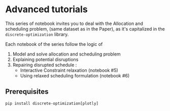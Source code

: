 # Advanced tutorials

This series of notebook invites you to deal with the Allocation and scheduling problem, (same dataset as in the Paper), as it's capitalized in the ```discrete-optimization``` library.

Each notebook of the series follow the logic of
1. Model and solve allocation and scheduling problem 
3. Explaining potential disruptions 
4. Repairing disrupted schedule :
    - Interactive Constraint relaxation (notebook #5)
    - Using relaxed scheduling formulation (notebook #6)

## Prerequisites 

``
pip install discrete-optimization[plotly]
``


